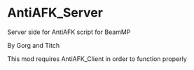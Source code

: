 # AntiAFK_Server
Server side for AntiAFK script for BeamMP

By Gorg and Titch

This mod requires AntiAFK_Client in order to function properly
